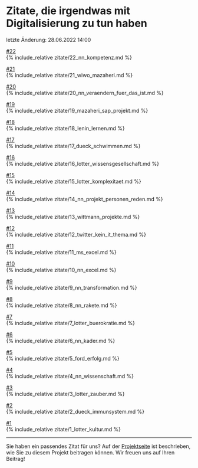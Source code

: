 # Zitate, die irgendwas mit Digitalisierung zu tun haben

letzte Änderung: 28.06.2022 14:00

[#22](zitate/22_nn_kompetenz.md)   
{% include_relative zitate/22_nn_kompetenz.md %}

[#21](zitate/21_wiwo_mazaheri.md)   
{% include_relative zitate/21_wiwo_mazaheri.md %}

[#20](zitate/20_nn_veraendern_fuer_das_ist.md)   
{% include_relative zitate/20_nn_veraendern_fuer_das_ist.md %}

[#19](zitate/19_mazaheri_sap_projekt.md)   
{% include_relative zitate/19_mazaheri_sap_projekt.md %}

[#18](zitate/18_lenin_lernen.md)   
{% include_relative zitate/18_lenin_lernen.md %}

[#17](zitate/17_dueck_schwimmen.md)   
{% include_relative zitate/17_dueck_schwimmen.md %}

[#16](zitate/16_lotter_wissensgesellschaft.md)   
{% include_relative zitate/16_lotter_wissensgesellschaft.md %}

[#15](zitate/15_lotter_komplexitaet.md)   
{% include_relative zitate/15_lotter_komplexitaet.md %}

[#14](zitate/14_nn_projekt_personen_reden.md)   
{% include_relative zitate/14_nn_projekt_personen_reden.md %}

[#13](zitate/13_wittmann_projekte.md)   
{% include_relative zitate/13_wittmann_projekte.md %}

[#12](zitate/12_twitter_kein_it_thema.md)   
{% include_relative zitate/12_twitter_kein_it_thema.md %}

[#11](zitate/11_ms_excel.md)   
{% include_relative zitate/11_ms_excel.md %}

[#10](zitate/10_nn_excel.md)   
{% include_relative zitate/10_nn_excel.md %}

[#9](zitate/9_nn_transformation.md)   
{% include_relative zitate/9_nn_transformation.md %}

[#8](zitate/8_nn_rakete.md)   
{% include_relative zitate/8_nn_rakete.md %}

[#7](zitate/7_lotter_buerokratie.md)   
{% include_relative zitate/7_lotter_buerokratie.md %}

[#6](zitate/6_nn_kader.md)   
{% include_relative zitate/6_nn_kader.md %}

[#5](zitate/5_ford_erfolg.md)   
{% include_relative zitate/5_ford_erfolg.md %}

[#4](zitate/4_nn_wissenschaft.md)   
{% include_relative zitate/4_nn_wissenschaft.md %}

[#3](zitate/3_lotter_zauber.md)   
{% include_relative zitate/3_lotter_zauber.md %}

[#2](zitate/2_dueck_immunsystem.md)   
{% include_relative zitate/2_dueck_immunsystem.md %}

[#1](zitate/1_lotter_kultur.md)   
{% include_relative zitate/1_lotter_kultur.md %}


---

Sie haben ein passendes Zitat für uns? Auf der [Projektseite](https://sapstammtisch.github.io/gusbad) ist beschrieben, wie Sie zu diesem Projekt beitragen können. Wir freuen uns auf Ihren Beitrag!  
